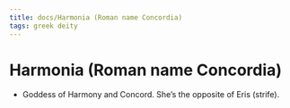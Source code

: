 ```yaml
---
title: docs/Harmonia (Roman name Concordia)
tags: greek deity
---
```


# Harmonia (Roman name Concordia) 
- Goddess of Harmony and Concord. She’s the opposite of Eris (strife).